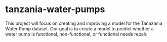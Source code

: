 # tanzania-water-pumps

This project will focus on creating and improving a model for the Tanazania Water Pump dataset. 
Our goal is to create a model to predict whether a water pump is functional, non-functional, or functional needs repair.
